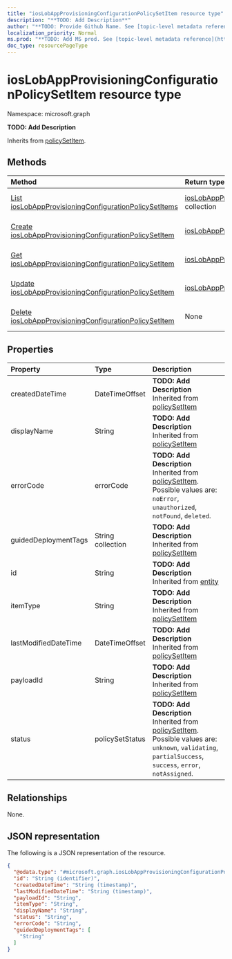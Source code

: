 ```yaml
---
title: "iosLobAppProvisioningConfigurationPolicySetItem resource type"
description: "**TODO: Add Description**"
author: "**TODO: Provide Github Name. See [topic-level metadata reference](https://msgo.azurewebsites.net/add/document/guidelines/metadata.html#topic-level-metadata)**"
localization_priority: Normal
ms.prod: "**TODO: Add MS prod. See [topic-level metadata reference](https://msgo.azurewebsites.net/add/document/guidelines/metadata.html#topic-level-metadata)**"
doc_type: resourcePageType
---
```


# iosLobAppProvisioningConfigurationPolicySetItem resource type

Namespace: microsoft.graph

**TODO: Add Description**


Inherits from [policySetItem](../resources/policysetitem.md).

## Methods
|Method|Return type|Description|
|:---|:---|:---|
|[List iosLobAppProvisioningConfigurationPolicySetItems](../api/intune-ioslobappprovisioningconfigurationpolicysetitem-list.md)|[iosLobAppProvisioningConfigurationPolicySetItem](../resources/intune-ioslobappprovisioningconfigurationpolicysetitem.md) collection|Get a list of the [iosLobAppProvisioningConfigurationPolicySetItem](../resources/ioslobappprovisioningconfigurationpolicysetitem.md) objects and their properties.|
|[Create iosLobAppProvisioningConfigurationPolicySetItem](../api/intune-ioslobappprovisioningconfigurationpolicysetitem-create.md)|[iosLobAppProvisioningConfigurationPolicySetItem](../resources/intune-ioslobappprovisioningconfigurationpolicysetitem.md)|Create a new [iosLobAppProvisioningConfigurationPolicySetItem](../resources/intune-ioslobappprovisioningconfigurationpolicysetitem.md) object.|
|[Get iosLobAppProvisioningConfigurationPolicySetItem](../api/intune-ioslobappprovisioningconfigurationpolicysetitem-get.md)|[iosLobAppProvisioningConfigurationPolicySetItem](../resources/intune-ioslobappprovisioningconfigurationpolicysetitem.md)|Read the properties and relationships of an [iosLobAppProvisioningConfigurationPolicySetItem](../resources/intune-ioslobappprovisioningconfigurationpolicysetitem.md) object.|
|[Update iosLobAppProvisioningConfigurationPolicySetItem](../api/intune-ioslobappprovisioningconfigurationpolicysetitem-update.md)|[iosLobAppProvisioningConfigurationPolicySetItem](../resources/intune-ioslobappprovisioningconfigurationpolicysetitem.md)|Update the properties of an [iosLobAppProvisioningConfigurationPolicySetItem](../resources/intune-ioslobappprovisioningconfigurationpolicysetitem.md) object.|
|[Delete iosLobAppProvisioningConfigurationPolicySetItem](../api/intune-ioslobappprovisioningconfigurationpolicysetitem-delete.md)|None|Deletes an [iosLobAppProvisioningConfigurationPolicySetItem](../resources/intune-ioslobappprovisioningconfigurationpolicysetitem.md) object.|

## Properties
|Property|Type|Description|
|:---|:---|:---|
|createdDateTime|DateTimeOffset|**TODO: Add Description** Inherited from [policySetItem](../resources/intune-policysetitem.md)|
|displayName|String|**TODO: Add Description** Inherited from [policySetItem](../resources/intune-policysetitem.md)|
|errorCode|errorCode|**TODO: Add Description** Inherited from [policySetItem](../resources/intune-policysetitem.md). Possible values are: `noError`, `unauthorized`, `notFound`, `deleted`.|
|guidedDeploymentTags|String collection|**TODO: Add Description** Inherited from [policySetItem](../resources/intune-policysetitem.md)|
|id|String|**TODO: Add Description** Inherited from [entity](../resources/entity.md)|
|itemType|String|**TODO: Add Description** Inherited from [policySetItem](../resources/intune-policysetitem.md)|
|lastModifiedDateTime|DateTimeOffset|**TODO: Add Description** Inherited from [policySetItem](../resources/intune-policysetitem.md)|
|payloadId|String|**TODO: Add Description** Inherited from [policySetItem](../resources/intune-policysetitem.md)|
|status|policySetStatus|**TODO: Add Description** Inherited from [policySetItem](../resources/intune-policysetitem.md). Possible values are: `unknown`, `validating`, `partialSuccess`, `success`, `error`, `notAssigned`.|

## Relationships
None.

## JSON representation
The following is a JSON representation of the resource.
<!-- {
  "blockType": "resource",
  "keyProperty": "id",
  "@odata.type": "microsoft.graph.iosLobAppProvisioningConfigurationPolicySetItem",
  "baseType": "microsoft.graph.policySetItem",
  "openType": false
}
-->
``` json
{
  "@odata.type": "#microsoft.graph.iosLobAppProvisioningConfigurationPolicySetItem",
  "id": "String (identifier)",
  "createdDateTime": "String (timestamp)",
  "lastModifiedDateTime": "String (timestamp)",
  "payloadId": "String",
  "itemType": "String",
  "displayName": "String",
  "status": "String",
  "errorCode": "String",
  "guidedDeploymentTags": [
    "String"
  ]
}
```

